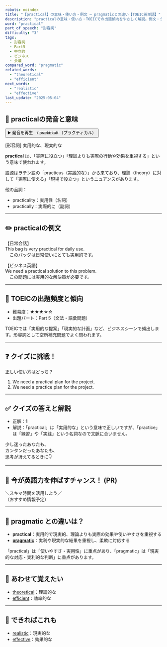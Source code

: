 ```yaml
---
robots: noindex
title: "【practical】の意味・使い方・例文 ― pragmaticとの違い【TOEIC英単語】"
description: "practicalの意味・使い方・TOEICでの出題傾向をやさしく解説。例文・クイズ付きでpragmaticとの違いもわかりやすく学べます。"
word: "practical"
part_of_speech: "形容詞"
difficulty: "3"
tags:
  - 形容詞
  - Part5
  - 中立的
  - ビジネス
  - 会議
compared_word: "pragmatic"
related_words:
  - "theoretical"
  - "efficient"
next_words:
  - "realistic"
  - "effective"
last_update: "2025-05-04"
---
```


## 🔰 practicalの発音と意味

<button class="play-audio" onclick="playTTS('practical')">
  <span class="play-audio-main">
    ▶️ 発音を再生　/ˈpræktɪkəl/
  </span>
  <span class="play-audio-sub">
    （プラクティカル）
  </span>
</button>

[形容詞] 実用的な、現実的な

**practical** は、「実際に役立つ」「理論よりも実際の行動や効果を重視する」という意味で使われます。

語源はラテン語の「practicus（実践的な）」から来ており、理論（theory）に対して「実際に使える」「現場で役立つ」というニュアンスがあります。

他の品詞：  
- practicality：実用性（名詞）
- practically：実際的に（副詞）

---

## ✏️ practicalの例文

【日常会話】  
This bag is very practical for daily use.  
　このバッグは日常使いにとても実用的です。

【ビジネス英語】  
We need a practical solution to this problem.  
　この問題には実用的な解決策が必要です。

---

## 🎯 TOEICの出題頻度と傾向

- 難易度：★★★☆☆
- 出題パート：Part 5（文法・語彙問題）

TOEICでは「実用的な提案」「現実的な計画」など、ビジネスシーンで頻出します。形容詞として空所補充問題でよく問われます。

---

## ❓ クイズに挑戦！

正しい使い方はどっち？

1. We need a practical plan for the project.  
2. We need a practice plan for the project.

---

## ✅ クイズの答えと解説

- 正解：**1**
- 解説：「practical」は「実用的な」という意味で正しいですが、「practice」は「練習」や「実践」という名詞なので文脈に合いません。

少し迷ったあなたも、  
カンタンだったあなたも、  
思考が冴えてるときに👇️

---

## 🚀 今が英語力を伸ばすチャンス！ (PR)

<div class="info-center">
＼スキマ時間を活用しよう／<br>  
（おすすめ情報予定）
</div>

---

## 🤔  pragmatic との違いは？

- **practical**：実用的で現実的、理論よりも実際の効果や使いやすさを重視する
- **[pragmatic](/word/pragmatic/)**：実利や現実的な結果を重視し、柔軟に対応する

「practical」は「使いやすさ・実用性」に重点があり、「pragmatic」は「現実的な対応・実利的な判断」に重点があります。

---

## 🧩 あわせて覚えたい

- [theoretical](/word/theoretical/)：理論的な
- [efficient](/word/efficient/)：効率的な

---

## 📖 できればこれも

- [realistic](/word/realistic/)：現実的な
- [effective](/word/effective/)：効果的な

<!-- cvid: aid15_bid06 -->

